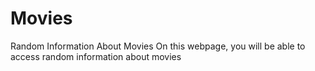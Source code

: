 # Movies
Random Information About Movies
On this webpage, you will be able to access random information about movies
